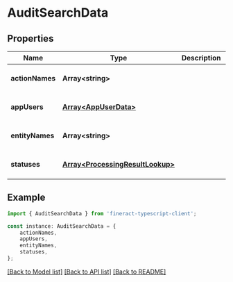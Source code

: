 # AuditSearchData


## Properties

Name | Type | Description | Notes
------------ | ------------- | ------------- | -------------
**actionNames** | **Array&lt;string&gt;** |  | [optional] [default to undefined]
**appUsers** | [**Array&lt;AppUserData&gt;**](AppUserData.md) |  | [optional] [default to undefined]
**entityNames** | **Array&lt;string&gt;** |  | [optional] [default to undefined]
**statuses** | [**Array&lt;ProcessingResultLookup&gt;**](ProcessingResultLookup.md) |  | [optional] [default to undefined]

## Example

```typescript
import { AuditSearchData } from 'fineract-typescript-client';

const instance: AuditSearchData = {
    actionNames,
    appUsers,
    entityNames,
    statuses,
};
```

[[Back to Model list]](../README.md#documentation-for-models) [[Back to API list]](../README.md#documentation-for-api-endpoints) [[Back to README]](../README.md)
